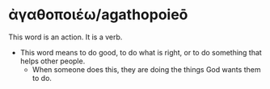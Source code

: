 # ἀγαθοποιέω/agathopoieō 

This word is an action. It is a verb. 

* This word means to do good, to do what is right, or to do something that helps other people.
    * When someone does this, they are doing the things God wants them to do.  

